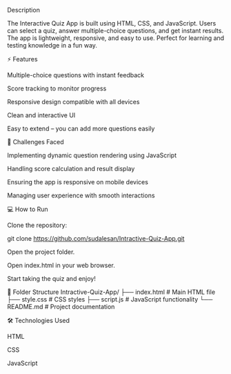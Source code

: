 Description

The Interactive Quiz App is built using HTML, CSS, and JavaScript. Users can select a quiz, answer multiple-choice questions, and get instant results. The app is lightweight, responsive, and easy to use. Perfect for learning and testing knowledge in a fun way.

⚡ Features

Multiple-choice questions with instant feedback

Score tracking to monitor progress

Responsive design compatible with all devices

Clean and interactive UI

Easy to extend – you can add more questions easily

🚀 Challenges Faced

Implementing dynamic question rendering using JavaScript

Handling score calculation and result display

Ensuring the app is responsive on mobile devices

Managing user experience with smooth interactions

💻 How to Run

Clone the repository:

git clone https://github.com/sudalesan/Intractive-Quiz-App.git


Open the project folder.

Open index.html in your web browser.

Start taking the quiz and enjoy!

📂 Folder Structure
Intractive-Quiz-App/
├── index.html       # Main HTML file
├── style.css        # CSS styles
├── script.js        # JavaScript functionality
└── README.md        # Project documentation

🛠️ Technologies Used

HTML

CSS

JavaScript

